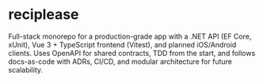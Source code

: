 # reciplease
Full-stack monorepo for a production-grade app with a .NET API (EF Core, xUnit), Vue 3 + TypeScript frontend (Vitest), and planned iOS/Android clients. Uses OpenAPI for shared contracts, TDD from the start, and follows docs-as-code with ADRs, CI/CD, and modular architecture for future scalability.


